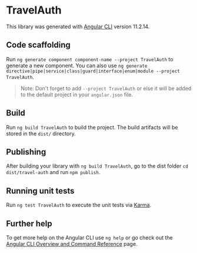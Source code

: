 # TravelAuth

This library was generated with [Angular CLI](https://github.com/angular/angular-cli) version 11.2.14.

## Code scaffolding

Run `ng generate component component-name --project TravelAuth` to generate a new component. You can also use `ng generate directive|pipe|service|class|guard|interface|enum|module --project TravelAuth`.
> Note: Don't forget to add `--project TravelAuth` or else it will be added to the default project in your `angular.json` file. 

## Build

Run `ng build TravelAuth` to build the project. The build artifacts will be stored in the `dist/` directory.

## Publishing

After building your library with `ng build TravelAuth`, go to the dist folder `cd dist/travel-auth` and run `npm publish`.

## Running unit tests

Run `ng test TravelAuth` to execute the unit tests via [Karma](https://karma-runner.github.io).

## Further help

To get more help on the Angular CLI use `ng help` or go check out the [Angular CLI Overview and Command Reference](https://angular.io/cli) page.
